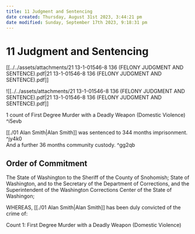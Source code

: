 ```yaml
---
title: 11 Judgment and Sentencing
date created: Thursday, August 31st 2023, 3:44:21 pm
date modified: Sunday, September 17th 2023, 9:18:31 pm
---
```


# 11 Judgment and Sentencing

[[../../assets/attachments/21 13-1-01546-8 136 (FELONY JUDGMENT AND SENTENCE).pdf|21 13-1-01546-8 136 (FELONY JUDGMENT AND SENTENCE).pdf]]

![[../../assets/attachments/21 13-1-01546-8 136 (FELONY JUDGMENT AND SENTENCE).pdf|21 13-1-01546-8 136 (FELONY JUDGMENT AND SENTENCE).pdf]]

1 count of First Degree Murder with a Deadly Weapon (Domestic Violence) ^i5evb

[[./01 Alan Smith|Alan Smith]] was sentenced to 344 months imprisonment. ^jy4k0  
And a further 36 months community custody. ^gg2qb

## Order of Commitment

The State of Washington to the Sheriff of the County of Snohomish; State of Washington, and to the Secretary of the Department of Corrections, and the Superintendent of the Washington Corrections Center of the State of Washingon;

WHEREAS, [[./01 Alan Smith|Alan Smith]] has been duly convicted of the crime of:

Count 1: First Degree Murder with a Deadly Weapon (Domestic Violence)
